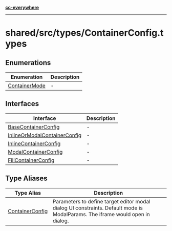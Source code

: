[**cc-everywhere**](../../../../index.md)

***

# shared/src/types/ContainerConfig.types

## Enumerations

| Enumeration | Description |
| ------ | ------ |
| [ContainerMode](../container-config-types/enumerations/container-mode.md) | - |

## Interfaces

| Interface | Description |
| ------ | ------ |
| [BaseContainerConfig](../container-config-types/interfaces/base-container-config.md) | - |
| [InlineOrModalContainerConfig](../container-config-types/interfaces/inline-or-modal-container-config.md) | - |
| [InlineContainerConfig](../container-config-types/interfaces/inline-container-config.md) | - |
| [ModalContainerConfig](../container-config-types/interfaces/modal-container-config.md) | - |
| [FillContainerConfig](../container-config-types/interfaces/fill-container-config.md) | - |

## Type Aliases

| Type Alias | Description |
| ------ | ------ |
| [ContainerConfig](../container-config-types/type-aliases/container-config.md) | Parameters to define target editor modal dialog UI constraints. Default mode is ModalParams. The iframe would open in dialog. |
